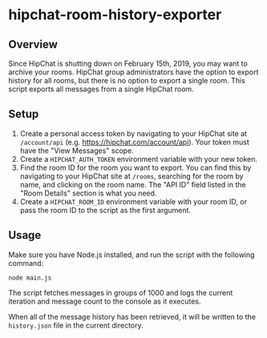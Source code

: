 # hipchat-room-history-exporter

## Overview

Since HipChat is shutting down on February 15th, 2019, you may want to archive
your rooms. HipChat group administrators have the option to export history for
all rooms, but there is no option to export a single room. This script exports
all messages from a single HipChat room.

## Setup

1. Create a personal access token by navigating to your HipChat site at
   `/account/api` (e.g. <https://hipchat.com/account/api>). Your token must have
   the "View Messages" scope.
2. Create a `HIPCHAT_AUTH_TOKEN` environment variable with your new token.
3. Find the room ID for the room you want to export. You can find this by
   navigating to your HipChat site at `/rooms`, searching for the room by name,
   and clicking on the room name. The "API ID" field listed in the "Room Details"
   section is what you need.
4. Create a `HIPCHAT_ROOM_ID` environment variable with your room ID, or pass
   the room ID to the script as the first argument.

## Usage

Make sure you have Node.js installed, and run the script with the following
command:

```
node main.js
```

The script fetches messages in groups of 1000 and logs the current iteration and
message count to the console as it executes.

When all of the message history has been retrieved, it will be written to the
`history.json` file in the current directory.
